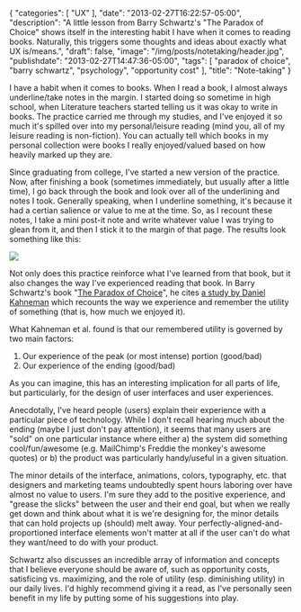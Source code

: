{
   "categories": [
      "UX"
   ],
   "date": "2013-02-27T16:22:57-05:00",
   "description": "A little lesson from Barry Schwartz's \"The Paradox of Choice\" shows itself in the interesting habit I have when it comes to reading books. Naturally, this triggers some thoughts and ideas about exactly what UX is/means.",
   "draft": false,
   "image": "/img/posts/notetaking/header.jpg",
   "publishdate": "2013-02-27T14:47:36-05:00",
   "tags": [
      "paradox of choice",
      "barry schwartz",
      "psychology",
      "opportunity cost"
   ],
   "title": "Note-taking"
}

I have a habit when it comes to books. When I read a book, I almost always underline/take notes in the margin. I started doing so sometime in high school, when Literature teachers started telling us it was okay to write in books. The practice carried me through my studies, and I've enjoyed it so much it's spilled over into my personal/leisure reading (mind you, all of my leisure reading is non-fiction). You can actually tell which books in my personal collection were books I really enjoyed/valued based on how heavily marked up they are.

Since graduating from college, I've started a new version of the practice. Now, after finishing a book (sometimes immediately, but usually after a little time), I go back through the book and look over all of the underlining and notes I took. Generally speaking, when I underline something, it's because it had a certian salience or value to me at the time. So, as I recount these notes, I take a mini post-it note and write whatever value I was trying to glean from it, and then I stick it to the margin of that page. The results look something like this:

<img src="/img/posts/notetaking/paradox5.jpg" />

Not only does this practice reinforce what I've learned from that book, but it also changes the way I've experienced reading that book. In Barry Schwartz's book "<a href="http://www.amazon.com/Paradox-Choice-Why-More-Less/dp/0060005696" target="_blank">The Paradox of Choice</a>", he cites <a href="http://profron.net/happiness/files/readings/Kahneman_ObjectiveHappiness.pdf" target="_blank">a study by Daniel Kahneman</a>&nbsp;which recounts the way we experience and remember the utility of something (that is, how much we enjoyed it).

What Kahneman et al. found is that our remembered utility is governed by two main factors:

1. Our experience of the peak (or most intense) portion (good/bad)
2. Our experience of the ending (good/bad)

As you can imagine, this has an interesting implication for all parts of life, but particularly, for the design of user interfaces and user experiences.

Anecdotally, I've heard people (users) explain their experience with a particular piece of technology. While I don't recall hearing much about the ending (maybe I just don't pay attention), it seems that many users are "sold" on one particular instance where either a) the system did something cool/fun/awesome (e.g. MailChimp's Freddie the monkey's awesome quotes) or b) the product was particularly handy/useful in a given situation.

The minor details of the interface, animations, colors, typography, etc. that designers and marketing teams undoubtedly spent hours laboring over have almost no value to users. I'm sure they add to the positive experience, and "grease the slicks" between the user and their end goal, but when we really get down and think about what it is we're designing for, the minor details that can hold projects up (should) melt away. Your perfectly-aligned-and-proportioned interface elements won't matter at all if the user can't do what they want/need to do with your product.

Schwartz also discusses an incredible array of information and concepts that I believe everyone should be aware of, such as opportunity costs, satisficing vs. maximizing, and the role of utility (esp. diminishing utility) in our daily lives. I'd highly recommend giving it a read, as I've personally seen benefit in my life by putting some of his suggestions into play.
